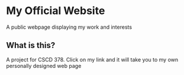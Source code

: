 # My Official Website
A public webpage displaying my work and interests
## What is this?
A project for CSCD 378. Click on my link and it will take you to my own personally designed web page
